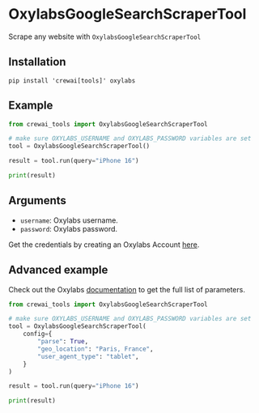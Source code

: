 # OxylabsGoogleSearchScraperTool

Scrape any website with `OxylabsGoogleSearchScraperTool`

## Installation

```
pip install 'crewai[tools]' oxylabs
```

## Example

```python
from crewai_tools import OxylabsGoogleSearchScraperTool

# make sure OXYLABS_USERNAME and OXYLABS_PASSWORD variables are set
tool = OxylabsGoogleSearchScraperTool()

result = tool.run(query="iPhone 16")

print(result)
```

## Arguments

- `username`: Oxylabs username.
- `password`: Oxylabs password.

Get the credentials by creating an Oxylabs Account [here](https://oxylabs.io).

## Advanced example

Check out the Oxylabs [documentation](https://developers.oxylabs.io/scraper-apis/web-scraper-api/targets/google/search/search) to get the full list of parameters.

```python
from crewai_tools import OxylabsGoogleSearchScraperTool

# make sure OXYLABS_USERNAME and OXYLABS_PASSWORD variables are set
tool = OxylabsGoogleSearchScraperTool(
    config={
        "parse": True,
        "geo_location": "Paris, France",
        "user_agent_type": "tablet",
    }
)

result = tool.run(query="iPhone 16")

print(result)
```
